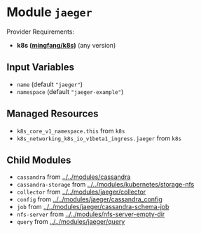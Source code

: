 
# Module `jaeger`

Provider Requirements:
* **k8s ([mingfang/k8s](https://registry.terraform.io/providers/mingfang/k8s/latest))** (any version)

## Input Variables
* `name` (default `"jaeger"`)
* `namespace` (default `"jaeger-example"`)

## Managed Resources
* `k8s_core_v1_namespace.this` from `k8s`
* `k8s_networking_k8s_io_v1beta1_ingress.jaeger` from `k8s`

## Child Modules
* `cassandra` from [../../modules/cassandra](../../modules/cassandra)
* `cassandra-storage` from [../../modules/kubernetes/storage-nfs](../../modules/kubernetes/storage-nfs)
* `collector` from [../../modules/jaeger/collector](../../modules/jaeger/collector)
* `config` from [../../modules/jaeger/cassandra_config](../../modules/jaeger/cassandra_config)
* `job` from [../../modules/jaeger/cassandra-schema-job](../../modules/jaeger/cassandra-schema-job)
* `nfs-server` from [../../modules/nfs-server-empty-dir](../../modules/nfs-server-empty-dir)
* `query` from [../../modules/jaeger/query](../../modules/jaeger/query)

